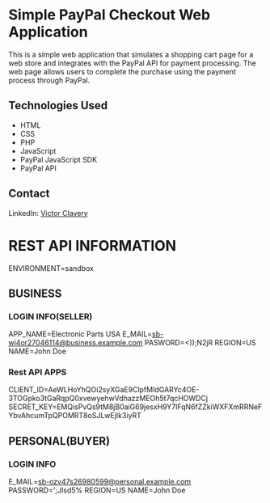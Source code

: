 # Simple PayPal Checkout Web Application

This is a simple web application that simulates a shopping cart page for a web store and integrates with the PayPal API for payment processing. The web page allows users to complete the purchase using the payment process through PayPal.


## Technologies Used
- HTML
- CSS
- PHP
- JavaScript
- PayPal JavaScript SDK
- PayPal API


## Contact


LinkedIn: [Victor Clavery](https://www.linkedin.com/in/victorclavery/)



# REST API INFORMATION

ENVIRONMENT=sandbox

## BUSINESS

### LOGIN INFO(SELLER)
APP_NAME=Electronic Parts USA
E_MAIL=sb-wj4or27046114@business.example.com
PASWORD=<));N2jR
REGION=US
NAME=John Doe
### Rest API APPS
CLIENT_ID=AeWLHoYhQOi2syXGaE9ClpfMIdGARYc4OE-3TOGpko3tGaRqpQ0xvewyehwVdhazzMEOh5t7qcHOWDCj
SECRET_KEY=EMQisPvQs9tM8jB0aiG69jesxH9Y7lFqN6fZZkiWXFXmRRNeFYbvAhcumTpQPOMRT8oSJLwEjIk3iyRT

## PERSONAL(BUYER)

### LOGIN INFO
E_MAIL=sb-ozv47s26980599@personal.example.com
PASSWORD=';JIsd5%
REGION=US
NAME=John Doe


